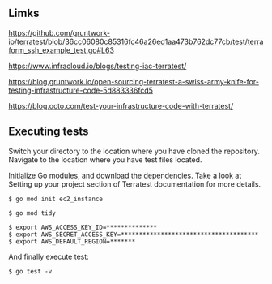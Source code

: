 ## Limks
https://github.com/gruntwork-io/terratest/blob/36cc06080c85316fc46a26ed1aa473b762dc77cb/test/terraform_ssh_example_test.go#L63

https://www.infracloud.io/blogs/testing-iac-terratest/

https://blog.gruntwork.io/open-sourcing-terratest-a-swiss-army-knife-for-testing-infrastructure-code-5d883336fcd5

https://blog.octo.com/test-your-infrastructure-code-with-terratest/

## Executing tests

Switch your directory to the location where you have cloned the repository. Navigate to the location where you have test files located.

Initialize Go modules, and download the dependencies. Take a look at Setting up your project section of Terratest documentation for more details.

`$ go mod init ec2_instance`

`$ go mod tidy`

```
$ export AWS_ACCESS_KEY_ID=**************
$ export AWS_SECRET_ACCESS_KEY=**************************************
$ export AWS_DEFAULT_REGION=*******
```

And finally execute test:

`$ go test -v`
